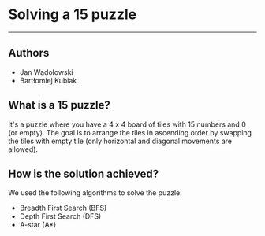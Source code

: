 # Solving a 15 puzzle
---

## Authors

* Jan Wądołowski
* Bartłomiej Kubiak

## What is a 15 puzzle?

It's a puzzle where you have a 4 x 4 board of tiles with 15 numbers and 0 (or empty). The goal is to arrange the tiles
in ascending order by swapping the tiles with empty tile (only horizontal and diagonal movements are allowed).

## How is the solution achieved?

We used the following algorithms to solve the puzzle:

* Breadth First Search (BFS)
* Depth First Search (DFS)
* A-star (A*)
